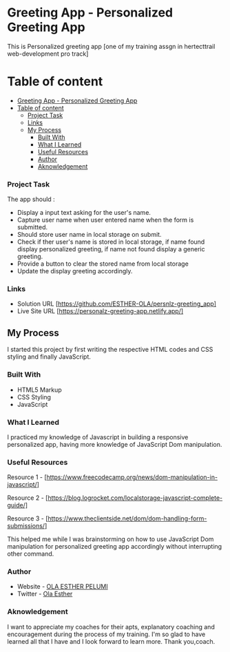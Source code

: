 # Greeting App - Personalized Greeting App

This is Personalized greeting app [one of my training assgn in hertecttrail web-development pro track]

# Table of content

- [Greeting App - Personalized Greeting App](#greeting-app---personalized-greeting-app)
- [Table of content](#table-of-content)
    - [Project Task](#project-task)
    - [Links](#links)
  - [My Process](#my-process)
    - [Built With](#built-with)
    - [What I Learned](#what-i-learned)
    - [Useful Resources](#useful-resources)
    - [Author](#author)
    - [Aknowledgement](#aknowledgement)


### Project Task

The app should :

- Display a input text asking for the user's name.
- Capture user name when user entered name when the form is submitted.
- Should store user name in local storage on submit.
- Check if ther user's name is stored in local storage,
  if name found display personalized greeting, if name not found display a generic greeting.
- Provide a button to clear the stored name from local storage
- Update the display greeting accordingly.

### Links

- Solution URL [https://github.com/ESTHER-OLA/persnlz-greeting_app]
- Live Site URL [https://personalz-greeting-app.netlify.app/]

## My Process

I started this project by first writing the respective HTML codes and CSS styling and finally JavaScript.

### Built With 

- HTML5 Markup
- CSS Styling
- JavaScript

### What I Learned 

I practiced my knowledge of Javascript in building a responsive personalized app, having more knowledge of JavaScript Dom manipulation.

### Useful Resources 

Resource 1 - [https://www.freecodecamp.org/news/dom-manipulation-in-javascript/]

Resource 2 - [https://blog.logrocket.com/localstorage-javascript-complete-guide/]

Resource 3 - [https://www.theclientside.net/dom/dom-handling-form-submissions/]

This helped me while I was brainstorming on how to use JavaScript Dom manipulation for personalized greeting app accordingly without interrupting other command.


### Author 

- Website - [OLA ESTHER PELUMI](https://github.com/ESTHER-OLA)
- Twitter - [Ola Esther](https://twitter.com/P_tomiwa_?t=HE5B98KKAv0af67LEabh6Q&s=09)


### Aknowledgement

I want to appreciate my coaches for their apts, explanatory coaching and encouragement during the process of my training. I'm so glad to have learned all that I have and I look forward to learn more. Thank you,coach.